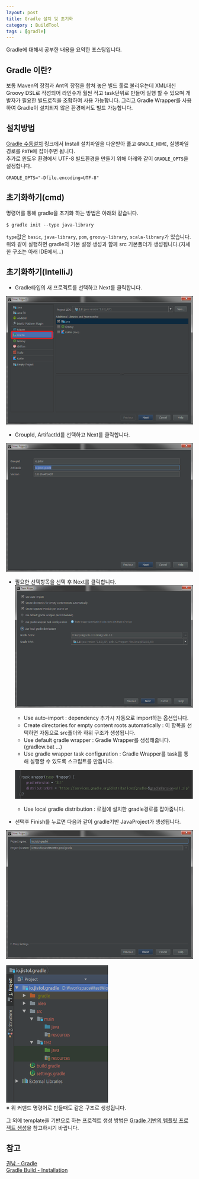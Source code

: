 ```yaml
---
layout: post
title: Gradle 설치 및 초기화
category : BuildTool
tags : [gradle]
---
```

Gradle에 대해서 공부한 내용을 요약한 포스팅입니다.

Gradle 이란?
----
보통 Maven의 장점과 Ant의 장점을 합쳐 놓은 빌드 툴로 불리우는데 XML대신 Groovy DSL로 작성되어 라인수가 훨씬 적고 task단위로 만들어 실행 할 수 있으며 개발자가 필요한 빌드로직을 조합하여 사용 가능합니다. 그리고 Gradle Wrapper를 사용하여 Gradle이 설치되지 않은 환경에서도 빌드 가능합니다.   

설치방법
----
[Gradle 수동설치](https://gradle.org/install#manually) 링크에서 Install 설치파일을 다운받아 풀고 `GRADLE_HOME`, 실행파일 경로를 `PATH`에 잡아주면 됩니다.     
추가로 윈도우 환경에서 UTF-8 빌드환경을 만들기 위해 아래와 같이 `GRADLE_OPTS`을 설정합니다.

    GRADLE_OPTS="-Dfile.encoding=UTF-8"

초기화하기(cmd)
----
명령어를 통해 gradle을 초기화 하는 방법은 아래와 같습니다.

    $ gradle init --type java-library

`type`값은 `basic`, `java-library`, `pom`, `groovy-library`, `scala-library`가 있습니다.    
위와 같이 실행하면 gradle의 기본 설정 생성과 함께 src 기본폴더가 생성됩니다.(자세한 구조는 아래 IDE에서...)

초기화하기(IntelliJ)
----
- Gradle타입의 새 프로젝트를 선택하고 Next를 클릭합니다.    

![new project](/assets/img/buildtool/buildtool-gradle-setup/1.png)    

- GroupId, ArtifactId를 선택하고 Next를 클릭합니다.     

![new project](/assets/img/buildtool/buildtool-gradle-setup/2.png)    

- 필요한 선택항목을 선택 후 Next를 클릭합니다.
![new project](/assets/img/buildtool/buildtool-gradle-setup/3.png)      
  + Use auto-import : dependency 추가시 자동으로 import하는 옵션입니다.
  + Create directories for empty content roots automatically : 이 항목을 선택하면 자동으로 src폴더와 하위 구조가 생성됩니다.
  + Use default gradle wrapper : Gradle Wrapper를 생성해줍니다.(gradlew.bat ...)
  + Use gradle wrapper task configuration : Gradle Wrapper를 task를 통해 실행할 수 있도록 스크립트를 만듭니다.

  ![new project](/assets/img/buildtool/buildtool-gradle-setup/6.png)      

  + Use local gradle distribution : 로컬에 설치한 gradle경로를 잡아줍니다.


- 선택후 Finish를 누르면 다음과 같이 gradle기반 JavaProject가 생성됩니다.  

![new project](/assets/img/buildtool/buildtool-gradle-setup/4.png)   

![new project](/assets/img/buildtool/buildtool-gradle-setup/5.png)     
※ 위 커맨드 명령어로 만들때도 같은 구조로 생성됩니다.

그 외에 template을 기반으로 하는 프로젝트 생성 방법은 [Gradle 기반의 템플릿 프로젝트 생성](https://slipp.net/wiki/pages/viewpage.action?pageId=11632703#id-1.Gradle%EC%84%A4%EC%B9%98%EB%B0%8F%ED%94%84%EB%A1%9C%EC%A0%9D%ED%8A%B8%EC%83%9D%EC%84%B1-Gradle%EA%B8%B0%EB%B0%98%EC%9D%98%ED%85%9C%ED%94%8C%EB%A6%BF%ED%94%84%EB%A1%9C%EC%A0%9D%ED%8A%B8%EC%83%9D%EC%84%B1)을 참고하시기 바랍니다.

참고
----
[권남 - Gradle](http://kwonnam.pe.kr/wiki/gradle)    
[Gradle Build - Installation](https://gradle.org/install)    
